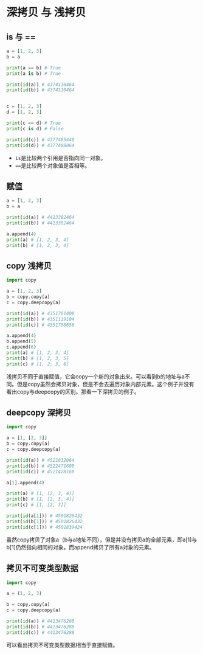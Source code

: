 # 深拷贝 与 浅拷贝

## is 与 ==

```python
a = [1, 2, 3]
b = a

print(a == b) # True
print(a is b) # True

print(id(a)) # 4374110464
print(id(b)) # 4374110464


c = [1, 2, 3]
d = [1, 2, 3]

print(c == d) # True
print(c is d) # False

print(id(c)) # 4377485440
print(id(d)) # 4377488064
```

* `is`是比较两个引用是否指向同一对象。
* `==`是比较两个对象值是否相等。

## 赋值

```python
a = [1, 2, 3]
b = a

print(id(a)) # 4413382464
print(id(b)) # 4413382464

a.append(4)
print(a) # [1, 2, 3, 4]
print(b) # [1, 2, 3, 4]
```

## copy 浅拷贝

```python
import copy

a = [1, 2, 3]
b = copy.copy(a)
c = copy.deepcopy(a)

print(id(a)) # 4351761408
print(id(b)) # 4351119104
print(id(c)) # 4351758656

a.append(4)
b.append(5)
c.append(6)
print(a) # [1, 2, 3, 4]
print(b) # [1, 2, 3, 5]
print(c) # [1, 2, 3, 6]
```

浅拷贝不同于直接赋值，它会copy一个新的对象出来。可以看到b的地址与a不同。但是copy虽然会拷贝对象，但是不会去遍历对象内部元素。这个例子并没有看出copy与deepcopy的区别。那看一下深拷贝的例子。

## deepcopy 深拷贝

```python
import copy

a = [1, [2, 3]]
b = copy.copy(a)
c = copy.deepcopy(a)

print(id(a)) # 4521832064
print(id(b)) # 4522471680
print(id(c)) # 4521428160

a[1].append(4)

print(a) # [1, [2, 3, 4]]
print(b) # [1, [2, 3, 4]]
print(c) # [1, [2, 3]]

print(id(a[1])) # 4501826432
print(id(b[1])) # 4501826432
print(id(c[1])) # 4501839424
```

虽然copy拷贝了对象a（b与a地址不同），但是并没有拷贝a的全部元素，即a[1]与b[1]仍然指向相同的对象。而append拷贝了所有a对象的元素。

## 拷贝不可变类型数据

```python
import copy

a = (1, 2, 3)

b = copy.copy(a)
c = copy.deepcopy(a)

print(id(a)) # 4413476288
print(id(b)) # 4413476288
print(id(c)) # 4413476288
```

可以看出拷贝不可变类型数据相当于直接赋值。






